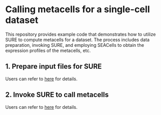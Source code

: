 # Calling metacells for a single-cell dataset
 
This repository provides example code that demonstrates how to utilize SURE to compute metacells for a dataset. The process includes data preparation, invoking SURE, and employing SEACells to obtain the expression profiles of the metacells, etc. 

## 1. Prepare input files for SURE
Users can refer to [here](./prepare_mtx.ipynb) for details.

## 2. Invoke SURE to call metacells
Users can refer to [here](./prepare_mtx.ipynb) for details.
